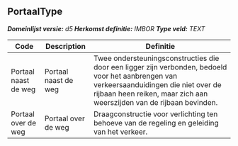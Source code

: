 ﻿## PortaalType

*__Domeinlijst versie:__ d5*
*__Herkomst definitie:__ IMBOR*
*__Type veld:__ TEXT*

|__Code__ |__Description__ |__Definitie__	|
|	---	|	---	|   ---	| 
| Portaal naast de weg | Portaal naast de weg | Twee ondersteuningsconstructies die door een ligger zijn verbonden, bedoeld voor het aanbrengen van verkeersaanduidingen die niet over de rijbaan heen reiken, maar zich aan weerszijden van de rijbaan bevinden. |
| Portaal over de weg | Portaal over de weg | Draagconstructie voor verlichting ten behoeve van de regeling en geleiding van het verkeer. |
